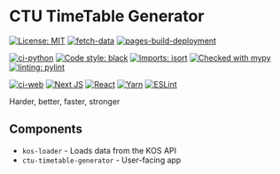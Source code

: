 # CTU TimeTable Generator

[![License: MIT](https://img.shields.io/badge/License-MIT-yellow.svg)](https://opensource.org/licenses/MIT)
[![fetch-data](https://github.com/antoninkriz/CTU-TimeTable-Generator/actions/workflows/fetch-data.yml/badge.svg)](https://github.com/antoninkriz/CTU-TimeTable-Generator/actions/workflows/fetch-data.yml)
[![pages-build-deployment](https://github.com/antoninkriz/CTU-TimeTable-Generator/actions/workflows/pages/pages-build-deployment/badge.svg)](https://github.com/antoninkriz/CTU-TimeTable-Generator/actions/workflows/pages/pages-build-deployment)

[![ci-python](https://github.com/antoninkriz/CTU-TimeTable-Generator/actions/workflows/ci-python.yml/badge.svg)](https://github.com/antoninkriz/CTU-TimeTable-Generator/actions/workflows/ci-python.yml)
[![Code style: black](https://img.shields.io/badge/code%20style-black-000000.svg)](https://github.com/psf/black)
[![Imports: isort](https://img.shields.io/badge/%20imports-isort-%231674b1?style=flat&labelColor=ef8336)](https://pycqa.github.io/isort/)
[![Checked with mypy](https://www.mypy-lang.org/static/mypy_badge.svg)](https://mypy-lang.org/)
[![linting: pylint](https://img.shields.io/badge/linting-pylint-yellowgreen)](https://github.com/pylint-dev/pylint)

[![ci-web](https://github.com/antoninkriz/CTU-TimeTable-Generator/actions/workflows/ci-web.yml/badge.svg)](https://github.com/antoninkriz/CTU-TimeTable-Generator/actions/workflows/ci-python.yml)
[![Next JS](https://img.shields.io/badge/Next-black?logo=next.js&logoColor=white)](https://nextjs.org/)
[![React](https://img.shields.io/badge/react-%2320232a.svg?logo=react&logoColor=%2361DAFB)](https://react.dev/)
[![Yarn](https://img.shields.io/badge/yarn-%232C8EBB.svg?logo=yarn&logoColor=white)](https://yarnpkg.com/)
[![ESLint](https://img.shields.io/badge/ESLint-4B3263?logo=eslint&logoColor=white)](https://eslint.org/)

Harder, better, faster, stronger


## Components

- `kos-loader` - Loads data from the KOS API
- `ctu-timetable-generator` - User-facing app
